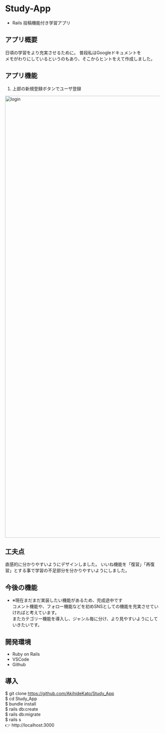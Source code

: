 # Study-App
- Rails 投稿機能付き学習アプリ

## アプリ概要
日頃の学習をより充実させるために。
普段私はGoogleドキュメントを  
メモがわりにしているというのもあり、そこからヒントをえて作成しました。

## アプリ機能
1. 上部の新規登録ボタンでユーザ登録
 <img width="1437" alt="login" src="https://user-images.githubusercontent.com/64053129/84590151-fd728d80-ae6e-11ea-823c-ce92fa05c9e3.png">


## 工夫点
直感的に分かりやすいようにデザインしました。
いいね機能を「復習」「再復習」とする事で学習の不足部分を分かりやすいようにしました。

## 今後の機能
- ※現在まだまだ実装したい機能があるため、完成途中です  
コメント機能や、フォロー機能などを初めSNSとしての機能を充実させていければと考えています。  
またカテゴリー機能を導入し、ジャンル毎に分け、より見やすいようにしていきたいです。

## 開発環境
- Ruby on Rails
- VSCode
- Github

## 導入

$ git clone https://github.com/AkihideKato/Study_App  
$ cd Study_App  
$ bundle install  
$ rails db:create  
$ rails db:migrate  
$ rails s  
👉 http://localhost:3000  



